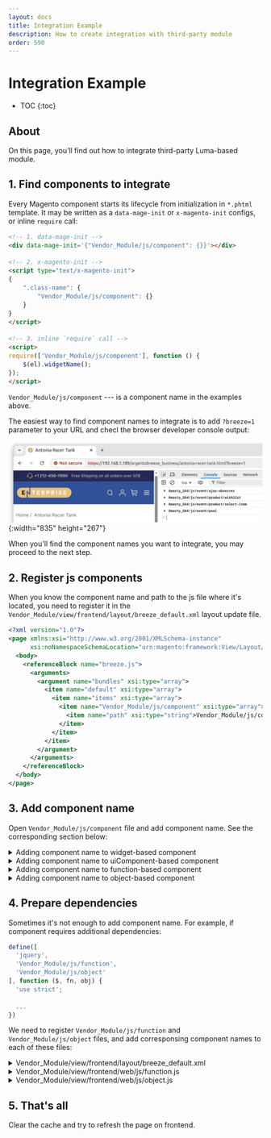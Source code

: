 ```yaml
---
layout: docs
title: Integration Example
description: How to create integration with third-party module
order: 590
---
```


# Integration Example

* TOC
{:toc}

## About

On this page, you’ll find out how to integrate third-party Luma-based module.

## 1. Find components to integrate

Every Magento component starts its lifecycle from initialization in `*.phtml`
template. It may be written as a `data-mage-init` or `x-magento-init` configs,
or inline `require` call:

```html
<!-- 1. data-mage-init -->
<div data-mage-init='{"Vendor_Module/js/component": {}}'></div>

<!-- 2. x-magento-init -->
<script type="text/x-magento-init">
{
    ".class-name": {
        "Vendor_Module/js/component": {}
    }
}
</script>

<!-- 3. inline `require` call -->
<script>
require(['Vendor_Module/js/component'], function () {
    $(el).widgetName();
});
</script>
```

`Vendor_Module/js/component` --- is a component name in the examples above.

The easiest way to find component names to integrate is to add `?breeze=1`
parameter to your URL and checl the browser developer console output:

![Unknown components reported by Breeze](/assets/img/integration-example/unknown-components.webp){:width="835" height="267"}

When you'll find the component names you want to integrate, you may proceed
to the next step.

## 2. Register js components

When you know the component name and path to the js file where it's located,
you need to register it in the `Vendor_Module/view/frontend/layout/breeze_default.xml`
layout update file.

```xml
<?xml version="1.0"?>
<page xmlns:xsi="http://www.w3.org/2001/XMLSchema-instance"
      xsi:noNamespaceSchemaLocation="urn:magento:framework:View/Layout/etc/page_configuration.xsd">
  <body>
    <referenceBlock name="breeze.js">
      <arguments>
        <argument name="bundles" xsi:type="array">
          <item name="default" xsi:type="array">
            <item name="items" xsi:type="array">
              <item name="Vendor_Module/js/component" xsi:type="array">
                <item name="path" xsi:type="string">Vendor_Module/js/component</item>
              </item>
            </item>
          </item>
        </argument>
      </arguments>
    </referenceBlock>
  </body>
</page>
```

## 3. Add component name

Open `Vendor_Module/js/component` file and add component name. See the
corresponding section below:

<details markdown=1><summary>Adding component name to widget-based component</summary>

```diff
 define(['jquery'], function ($) {
     'use strict';

     $.widget('widgetName', {
+        component: 'Vendor_Module/js/component',
     });
 });
```
</details>

<details markdown=1><summary>Adding component name to uiComponent-based component</summary>

```diff
 define(['uiComponent'], function (Component) {
     'use strict';

     return Component.extend({
+        component: 'Vendor_Module/js/component',
     });
 });
```
</details>

<details markdown=1><summary>Adding component name to function-based component</summary>

```diff
 define(['jquery'], function ($) {
     'use strict';

-    return function (options, element) {
+    var result = function (options, element) {
     };
+
+    result.component = 'Vendor_Module/js/component';
+
+    return result;
 });
```
</details>

<details markdown=1><summary>Adding component name to object-based component</summary>

```diff
 define(['jquery'], function ($) {
     'use strict';

     return {
+        component: 'Vendor_Module/js/component',
     };
 });
```
</details>

## 4. Prepare dependencies

Sometimes it's not enough to add component name. For example, if component
requires additional dependencies:

```js
define([
  'jquery',
  'Vendor_Module/js/function',
  'Vendor_Module/js/object'
], function ($, fn, obj) {
  'use strict';

  ...
})
```

We need to register `Vendor_Module/js/function` and
`Vendor_Module/js/object` files, and add corresponsing component names to
each of these files:

<details markdown=1><summary>Vendor_Module/view/frontend/layout/breeze_default.xml</summary>

```diff
           <item name="default" xsi:type="array">
             <item name="items" xsi:type="array">
               <item name="Vendor_Module/js/component" xsi:type="array">
                 <item name="path" xsi:type="string">Vendor_Module/js/component</item>
+                <item name="import" xsi:type="array">
+                  <item name="Vendor_Module/js/function" xsi:type="string">Vendor_Module/js/function</item>
+                  <item name="Vendor_Module/js/object" xsi:type="string">Vendor_Module/js/object</item>
+                </item>
               </item>
             </item>
           </item>
```
</details>

<details markdown=1><summary>Vendor_Module/view/frontend/web/js/function.js</summary>

```diff
 define([
     'jquery'
 ], function ($) {
     'use strict';

-    return function (options, element) {
+    var result = function (options, element) {
     };
+
+    result.component = 'Vendor_Module/js/function';
+
+    return result;
 });
```
</details>

<details markdown=1><summary>Vendor_Module/view/frontend/web/js/object.js</summary>

```diff
 define([
     'jquery'
 ], function ($) {
     'use strict';

     return {
+        component: 'Vendor_Module/js/object',
         'Vendor_Module/js/object': function (options, element) {}
     };
 });
```
</details>

## 5. That's all

Clear the cache and try to refresh the page on frontend.
